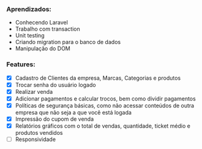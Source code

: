 
<h3>Aprendizados:</h3>
<ul>
<li>Conhecendo Laravel</li>
<li>Trabalho com transaction</li>
<li>Unit testing</li>
<li>Criando migration para o banco de dados</li>
<li>Manipulação do DOM</li>
</ul>
    
<h3>Features:</h3>

- [x] Cadastro de Clientes da empresa, Marcas, Categorias e produtos
- [x] Trocar senha do usuário logado
- [x] Realizar venda
- [x] Adicionar pagamentos e calcular trocos, bem como dividir pagamentos
- [x] Políticas de segurança básicas, como não acessar conteúdos de outra empresa que não seja a que você está logada
- [x] Impressão do cupom de venda
- [x] Relatórios gráficos com o total de vendas, quantidade, ticket médio e produtos vendidos 
- [ ] Responsividade
